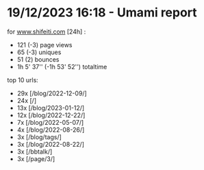 # 19/12/2023 16:18 - Umami report
for www.shifeiti.com [24h] :

 - 121 (-3) page views
 - 65 (-3) uniques
 - 51 (2) bounces
 - 1h 5' 37'' (-1h 53' 52'') totaltime


top 10 urls:
 - 29x [/blog/2022-12-09/]
 - 24x [/]
 - 13x [/blog/2023-01-12/]
 - 12x [/blog/2022-12-22/]
 - 7x [/blog/2022-05-07/]
 - 4x [/blog/2022-08-26/]
 - 3x [/blog/tags/]
 - 3x [/blog/2022-08-22/]
 - 3x [/bbtalk/]
 - 3x [/page/3/]


